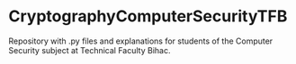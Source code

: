 # CryptographyComputerSecurityTFB
 Repository with .py files and explanations for students of the Computer Security subject at Technical Faculty Bihac.
